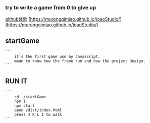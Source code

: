 ### try to write a game from 0 to give up
[github体验](https://murongqimiao.github.io/joaoStudio/)
[https://murongqimiao.github.io/joaoStudio/](https://murongqimiao.github.io/joaoStudio/)

## startGame 
    
    ```
        it`s the first game use by Javascript.
        mean to know how the frame run and how the project design.
    ```

## RUN IT

    ```
        cd ./startGame
        npm i
        npm start
        open /dist/index.html
        press J K L I to walk
    ```
